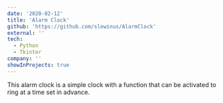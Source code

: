```yaml
---
date: '2020-02-12'
title: 'Alarm Clock'
github: 'https://github.com/slewinus/AlarmClock'
external: ''
tech:
  - Python
  - Tkinter
company: ''
showInProjects: true
---
```


This alarm clock is a simple clock with a function that can be activated to ring at a time set in advance.
